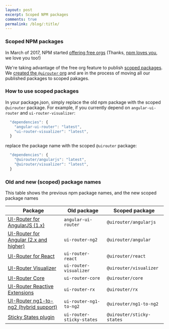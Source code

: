 ```yaml
---
layout: post
excerpt: Scoped NPM packages
comments: true
permalink: /blog/:title/
---
```



### Scoped NPM packages

In March of 2017, NPM started [offering free orgs](https://twitter.com/rockbot/status/844679739956592641) (Thanks, [npm loves you](https://twitter.com/npm_support), we love you too!)

We're taking advantage of the free org feature to publish [scoped packages](https://docs.npmjs.com/misc/scope).
We [created the `@uirouter` org](https://www.npmjs.com/org/uirouter/) and are in the process of moving all our published packages to scoped pakages.


### How to use scoped packages

In your package.json, simply replace the old npm package with the scoped `@uirouter` package.
For example, if you currently depend on `angular-ui-router` and `ui-router-visualizer`:

```js
  "dependencies": {
    "angular-ui-router": "latest",
    "ui-router-visualizer": "latest",
  }
```

replace the package name with the scoped `@uirouter` package:

```js
  "dependencies": {
    "@uirouter/angularjs": "latest",
    "@uirouter/visualizer": "latest",
  }
```

### Old and new (scoped) package names

This table shows the previous npm package names, and the new scoped package names

|Package|Old package|Scoped package|
|-------|-----------|--------------|
|[UI-Router for AngularJS (1.x)](https://github.com/angular-ui/ui-router/)|`angular-ui-router`|`@uirouter/angularjs`|
|[UI-Router for Angular (2.x and higher)](https://github.com/ui-router/angular)|`ui-router-ng2`|`@uirouter/angular`|
|[UI-Router for React](https://github.com/ui-router/react)|`ui-router-react`|`@uirouter/react`|
|[UI-Router Visualizer](https://github.com/ui-router/visualizer)|`ui-router-visualizer`|`@uirouter/visualizer`|
|[UI-Router Core](https://github.com/ui-router/core)|`ui-router-core`|`@uirouter/core`|
|[UI-Router Reactive Extensions](https://github.com/ui-router/rx)|`ui-router-rx`|`@uirouter/rx`|
|[UI-Router ng1-to-ng2 (hybrid support)](https://github.com/ui-router/ng1-to-ng2)|`ui-router-ng1-to-ng2`|`@uirouter/ng1-to-ng2`|
|[Sticky States plugin](https://github.com/ui-router/sticky-states)|`ui-router-sticky-states`|`@uirouter/sticky-states`|
